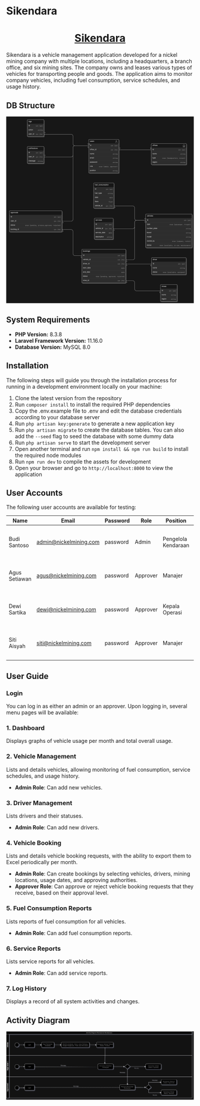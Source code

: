 # Sikendara

<p align="center">
  <a href="https://github.com/taufikhdyt01/sikendara">
    <h1 align="center" style="color: #4B47FF">Sikendara</h1>
  </a>
</p>

Sikendara is a vehicle management application developed for a nickel mining company with multiple locations, including a headquarters, a branch office, and six mining sites. The company owns and leases various types of vehicles for transporting people and goods. The application aims to monitor company vehicles, including fuel consumption, service schedules, and usage history.

## DB Structure

![db structure](https://github.com/taufikhdyt01/sikendara/blob/main/public/db_structure.png?raw=true)

## System Requirements

-   **PHP Version:** 8.3.8
-   **Laravel Framework Version:** 11.16.0
-   **Database Version:** MySQL 8.0

## Installation

The following steps will guide you through the installation process for running in a development environment locally on your machine:

1. Clone the latest version from the repository
2. Run `composer install` to install the required PHP dependencies
3. Copy the .env.example file to .env and edit the database credentials according to your database server
4. Run `php artisan key:generate` to generate a new application key
5. Run `php artisan migrate` to create the database tables. You can also add the `--seed` flag to seed the database with some dummy data
6. Run `php artisan serve` to start the development server
7. Open another terminal and run `npm install && npm run build` to install the required node modules
8. Run `npm run dev` to compile the assets for development
9. Open your browser and go to `http://localhost:8000` to view the application

## User Accounts

The following user accounts are available for testing:

| Name          | Email                  | Password | Role     | Position            | Office                         |
| ------------- | ---------------------- | -------- | -------- | ------------------- | ------------------------------ |
| Budi Santoso  | admin@nickelmining.com | password | Admin    | Pengelola Kendaraan | Kantor Pusat PT Nickel Mining  |
| Agus Setiawan | agus@nickelmining.com  | password | Approver | Manajer             | Kantor Cabang PT Nickel Mining |
| Dewi Sartika  | dewi@nickelmining.com  | password | Approver | Kepala Operasi      | Kantor Cabang PT Nickel Mining |
| Siti Aisyah   | siti@nickelmining.com  | password | Approver | Manajer             | Kantor Pusat PT Nickel Mining  |

## User Guide

### Login

You can log in as either an admin or an approver. Upon logging in, several menu pages will be available:

### 1. Dashboard

Displays graphs of vehicle usage per month and total overall usage.

### 2. Vehicle Management

Lists and details vehicles, allowing monitoring of fuel consumption, service schedules, and usage history.

-   **Admin Role**: Can add new vehicles.

### 3. Driver Management

Lists drivers and their statuses.

-   **Admin Role**: Can add new drivers.

### 4. Vehicle Booking

Lists and details vehicle booking requests, with the ability to export them to Excel periodically per month.

-   **Admin Role**: Can create bookings by selecting vehicles, drivers, mining locations, usage dates, and approving authorities.
-   **Approver Role**: Can approve or reject vehicle booking requests that they receive, based on their approval level.

### 5. Fuel Consumption Reports

Lists reports of fuel consumption for all vehicles.

-   **Admin Role**: Can add fuel consumption reports.

### 6. Service Reports

Lists service reports for all vehicles.

-   **Admin Role**: Can add service reports.

### 7. Log History

Displays a record of all system activities and changes.

## Activity Diagram

![activity_diagram](https://github.com/taufikhdyt01/sikendara/blob/main/public/activity_diagram.png?raw=true)
